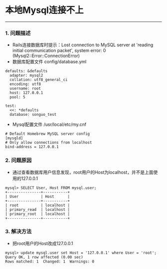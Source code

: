 # 本地Mysql连接不上
---

### 1. 问题描述
* Rails连接数据库时提示：Lost connection to MySQL server at 'reading initial communication packet', system error: 0 (Mysql2::Error::ConnectionError)
* 数据库配置文件 config/database.yml

```
defaults: &defaults
  adapter: mysql2
  collation: utf8_general_ci
  encoding: utf8
  username: root
  host: 127.0.0.1
  pool: 5

test:
  <<: *defaults
  database: songuo_test
```

* Mysql配置文件 /usr/local/etc/my.cnf

```
# Default Homebrew MySQL server config
[mysqld]
# Only allow connections from localhost
bind-address = 127.0.0.1
```

### 2. 问题原因
* 通过查看数据库用户信息发现，root用户的Host为localhost，并不是上面使用的127.0.0.1

```
mysql> SELECT User, Host FROM mysql.user;
+---------------+-----------+
| User          | Host      |
+---------------+-----------+
| root          | localhost |
| primary_read  | localhost |
| primary_root  | localhost |
+---------------+-----------+
```

### 3. 解决方法
* 把root用户的Host改成127.0.0.1

```
mysql> update mysql.user set Host = '127.0.0.1' where User = 'root';
Query OK, 1 row affected (0.00 sec)
Rows matched: 1  Changed: 1  Warnings: 0
```
